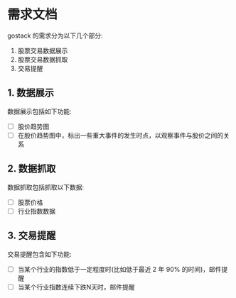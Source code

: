 # 需求文档

gostack 的需求分为以下几个部分:
1. 股票交易数据展示
2. 股票交易数据抓取
3. 交易提醒

## 1. 数据展示
数据展示包括如下功能:
- [ ] 股价趋势图
- [ ] 在股价趋势图中，标出一些重大事件的发生时点，以观察事件与股价之间的关系

## 2. 数据抓取
数据抓取包括抓取以下数据:
- [ ] 股票价格
- [ ] 行业指数数据

## 3. 交易提醒
交易提醒包含如下功能:
- [ ] 当某个行业的指数低于一定程度时(比如低于最近 2 年 90% 的时间)，邮件提醒
- [ ] 当某个行业指数连续下跌N天时，邮件提醒

